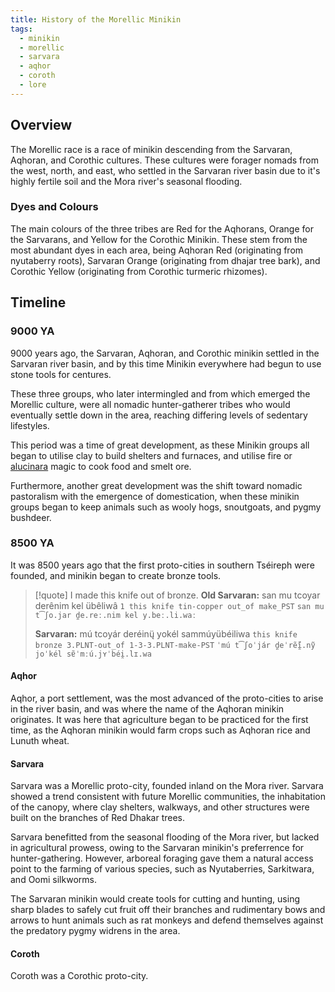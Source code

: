 ```yaml
---
title: History of the Morellic Minikin
tags:
  - minikin
  - morellic
  - sarvara
  - aqhor
  - coroth
  - lore
---
```

## Overview
The Morellic race is a race of minikin descending from the Sarvaran, Aqhoran, and Corothic cultures. These cultures were forager nomads from the west, north, and east, who settled in the Sarvaran river basin due to it's highly fertile soil and the Mora river's seasonal flooding.
### Dyes and Colours
The main colours of the three tribes are Red for the Aqhorans, Orange for the Sarvarans, and Yellow for the Corothic Minikin. These stem from the most abundant dyes in each area, being Aqhoran Red (originating from nyutaberry roots), Sarvaran Orange (originating from dhajar tree bark), and Corothic Yellow (originating from Corothic turmeric rhizomes).
## Timeline
### 9000 YA
9000 years ago, the Sarvaran, Aqhoran, and Corothic minikin settled in the Sarvaran river basin, and by this time Minikin everywhere had begun to use stone tools for centures.

These three groups, who later intermingled and from which emerged the Morellic culture, were all nomadic hunter-gatherer tribes who would eventually settle down in the area, reaching differing levels of sedentary lifestyles.

This period was a time of great development, as these Minikin groups all began to utilise clay to build shelters and furnaces, and utilise fire or [alucinara](cosmology/alucinara.md) magic to cook food and smelt ore.

Furthermore, another great development was the shift toward nomadic pastoralism with the emergence of domestication, when these minikin groups began to keep animals such as wooly hogs, snoutgoats, and pygmy bushdeer.
### 8500 YA
It was 8500 years ago that the first proto-cities in southern Tséireph were founded, and minikin began to create bronze tools.

> [!quote] I made this knife out of bronze.
> **Old Sarvaran:**
> san mu tcoyar derênim kel übêliwâ
> 	`1 this knife tin-copper out_of make_PST`
> 	`san mu t͡ʃo.jar d̪e.reː.nim kel y.beː.li.waː`
> 
> **Sarvaran:**
> mú tcoyár deréinų̈ yokél sammúyübéiliwa
> 	`this knife bronze 3.PLNT-out_of 1-3-3.PLNT-make-PST`
> 	`ˈmú t͡ʃoˈjár d̪eˈrẽ́ĩ̯.nỹ joˈkél sɐ̃ˈmːú.jʏˈbéi̯.lɪ.wa`
#### Aqhor
Aqhor, a port settlement, was the most advanced of the proto-cities to arise in the river basin, and was where the name of the Aqhoran minikin originates. It was here that agriculture began to be practiced for the first time, as the Aqhoran minikin would farm crops such as Aqhoran rice and Lunuth wheat.
#### Sarvara
Sarvara was a Morellic proto-city, founded inland on the Mora river. Sarvara showed a trend consistent with future Morellic communities, the inhabitation of the canopy, where clay shelters, walkways, and other structures were built on the branches of Red Dhakar trees.

Sarvara benefitted from the seasonal flooding of the Mora river, but lacked in agricultural prowess, owing to the Sarvaran minikin's preferrence for hunter-gathering. However, arboreal foraging gave them a natural access point to the farming of various species, such as Nyutaberries, Sarkitwara, and Oomi silkworms.

The Sarvaran minikin would create tools for cutting and hunting, using sharp blades to safely cut fruit off their branches and rudimentary bows and arrows to hunt animals such as rat monkeys and defend themselves against the predatory pygmy widrens in the area.
#### Coroth
Coroth was a Corothic proto-city.